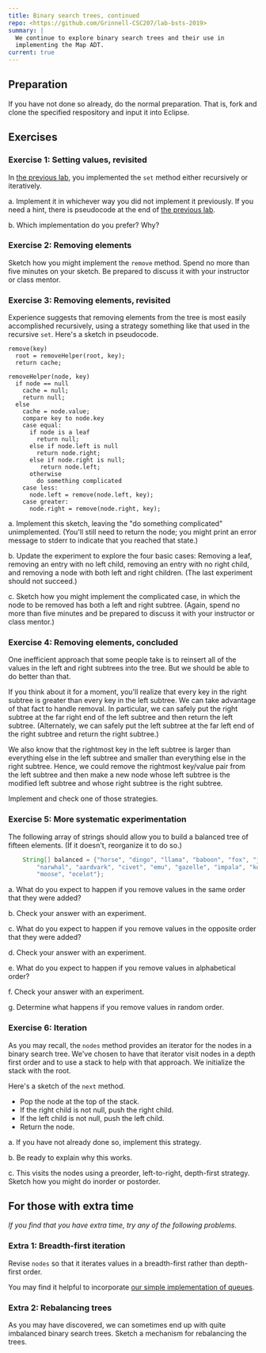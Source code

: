 ```yaml
---
title: Binary search trees, continued
repo: <https://github.com/Grinnell-CSC207/lab-bsts-2019>
summary: |
  We continue to explore binary search trees and their use in 
  implementing the Map ADT.
current: true
---
```

Preparation
-----------

If you have not done so already, do the normal preparation.  That is,
fork and clone the specified respository and input it into Eclipse.

Exercises
---------

### Exercise 1: Setting values, revisited

In [the previous lab](../labs/binary-search-trees), you implemented
the `set` method either recursively or iteratively.  

a. Implement it in whichever way you did not implement it previously.
If you need a hint, there is pseudocode at the end of [the previous
lab](../labs/binary-search-trees).

b. Which implementation do you prefer?  Why?

### Exercise 2: Removing elements

Sketch how you might implement the `remove` method.  Spend no more than
five minutes on your sketch.  Be prepared to discuss it with your instructor
or class mentor.

### Exercise 3: Removing elements, revisited

Experience suggests that removing elements from the tree is most easily
accomplished recursively, using a strategy something like that used
in the recursive `set`.  Here's a sketch in pseudocode.

```text
remove(key)
  root = removeHelper(root, key);
  return cache;

removeHelper(node, key) 
  if node == null
    cache = null;
    return null;
  else
    cache = node.value;
    compare key to node.key
    case equal:
      if node is a leaf
        return null;
      else if node.left is null
        return node.right;
      else if node.right is null;
         return node.left;
      otherwise
        do something complicated
    case less:
      node.left = remove(node.left, key);
    case greater:
      node.right = remove(node.right, key);
```

a. Implement this sketch, leaving the "do something complicated"
unimplemented.  (You'll still need to return the node; you might
print an error message to stderr to indicate that you reached that
state.)

b. Update the experiment to explore the four basic cases: Removing
a leaf, removing an entry with no left child, removing an entry
with no right child, and removing a node with both left and right
children.  (The last experiment should not succeed.)

c. Sketch how you might implement the complicated case, in which
the node to be removed has both a left and right subtree.  (Again,
spend no more than five minutes and be prepared to discuss it with
your instructor or class mentor.)

### Exercise 4: Removing elements, concluded

One inefficient approach that some people take is to reinsert all of
the values in the left and right subtrees into the tree.  But we should
be able to do better than that.

If you think about it for a moment, you'll realize that every key in
the right subtree is greater than every key in the left subtree.  We
can take advantage of that fact to handle removal.  In particular, we
can safely put the right subtree at the far right end of the left
subtree and then return the left subtree.  (Alternately, we can
safely put the left subtree at the far left end of the right subtree
and return the right subtree.)

We also know that the rightmost key in the left subtree is larger
than everything else in the left subtree and smaller than everything
else in the right subtree.  Hence, we could remove the rightmost
key/value pair from the left subtree and then make a new node
whose left subtree is the modified left subtree and whose right
subtree is the right subtree.

Implement and check one of those strategies.

### Exercise 5: More systematic experimentation

The following array of strings should allow you to build a balanced tree 
of fifteen elements.  (If it doesn't, reorganize it to do so.)

```java
    String[] balanced = {"horse", "dingo", "llama", "baboon", "fox", "jackal",
        "narwhal", "aardvark", "civet", "emu", "gazelle", "impala", "koala",
        "moose", "ocelot"};
```

a. What do you expect to happen if you remove values in the same order
that they were added?

b. Check your answer with an experiment.

c. What do you expect to happen if you remove values in the opposite order
that they were added?

d. Check your answer with an experiment.

e. What do you expect to happen if you remove values in alphabetical order?

f. Check your answer with an experiment.

g. Determine what happens if you remove values in random order.

### Exercise 6: Iteration

As you may recall, the `nodes` method provides an iterator for the nodes
in a binary search tree.  We've chosen to have that iterator visit nodes
in a depth first order and to use a stack to help with that approach.
We initialize the stack with the root.

Here's a sketch of the `next` method.

* Pop the node at the top of the stack.
* If the right child is not null, push the right child.
* If the left child is not null, push the left child.
* Return the node.

a. If you have not already done so, implement this strategy.

b. Be ready to explain why this works.

c. This visits the nodes using a preorder, left-to-right, depth-first
   strategy.  Sketch how you might do inorder or postorder.

For those with extra time
-------------------------

_If you find that you have extra time, try any of the following
problems._

### Extra 1: Breadth-first iteration

Revise `nodes` so that it iterates values in a breadth-first
rather than depth-first order.  

You may find it helpful to incorporate [our simple implementation
of queues](../files/SimpleQueue.java).

### Extra 2: Rebalancing trees

As you may have discovered, we can sometimes end up with quite
imbalanced binary search trees.  Sketch a mechanism for 
rebalancing the trees.

